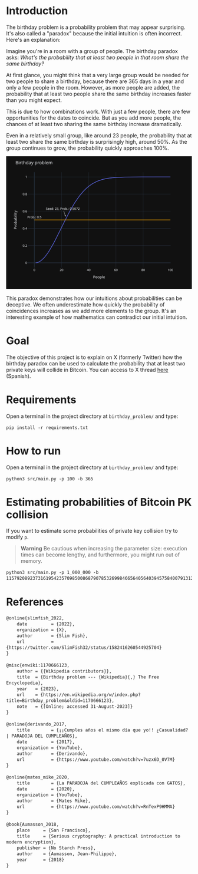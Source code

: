 # Introduction
The birthday problem is a probability problem that may appear surprising. It's also called a "paradox" because the initial intuition is often incorrect. Here's an explanation:

Imagine you're in a room with a group of people. The birthday paradox asks: *What's the probability that at least two people in that room share the same birthday?*

At first glance, you might think that a very large group would be needed for two people to share a birthday, because there are 365 days in a year and only a few people in the room. However, as more people are added, the probability that at least two people share the same birthday increases faster than you might expect.

This is due to how combinations work. With just a few people, there are few opportunities for the dates to coincide. But as you add more people, the chances of at least two sharing the same birthday increase dramatically.

Even in a relatively small group, like around 23 people, the probability that at least two share the same birthday is surprisingly high, around 50%. As the group continues to grow, the probability quickly approaches 100%.

![Birthday problem example](result/birthday_problem_default.svg)

This paradox demonstrates how our intuitions about probabilities can be deceptive. We often underestimate how quickly the probability of coincidences increases as we add more elements to the group. It's an interesting example of how mathematics can contradict our initial intuition.

# Goal
The objective of this project is to explain on X (formerly Twitter) how the birthday paradox can be used to calculate the probability that at least two private keys will collide in Bitcoin. You can access to X thread [here](https://twitter.com/VentuLM/status/1697587996344942972) (Spanish).

# Requirements
Open a terminal in the project directory at `birthday_problem/` and type:

    pip install -r requirements.txt

# How to run
Open a terminal in the project directory at `birthday_problem/` and type:

    python3 src/main.py -p 100 -b 365


# Estimating probabilities of Bitcoin PK collision
If you want to estimate some probabilities of private key collision try to modify `p`.

> **Warning**
> Be cautious when increasing the parameter size: execution times can become lengthy, and furthermore, you might run out of memory.

    python3 src/main.py -p 1_000_000 -b 115792089237316195423570985008687907853269984665640564039457584007913129639935

# References

    @online{slimfish_2022,
        date         = {2022},
        organization = {X},
        author       = {Slim Fish},
        url          = {https://twitter.com/SlimFish32/status/1582416260544925704}
    }

    @misc{enwiki:1170666123,
        author = {{Wikipedia contributors}},
        title  = {Birthday problem --- {Wikipedia}{,} The Free Encyclopedia},
        year   = {2023},
        url    = {https://en.wikipedia.org/w/index.php?title=Birthday_problem&oldid=1170666123},
        note   = {[Online; accessed 31-August-2023]}
    }

    @online{derivando_2017,
        title        = {¡¡Cumples años el mismo día que yo!! ¿Casualidad? | PARADOJA DEL CUMPLEAÑOS},
        date         = {2017},
        organization = {YouTube},
        author       = {Derivando},
        url          = {https://www.youtube.com/watch?v=7uzx6D_0V7M}
    }

    @online{mates_mike_2020,
        title        = {La PARADOJA del CUMPLEAÑOS explicada con GATOS},
        date         = {2020},
        organization = {YouTube},
        author       = {Mates Mike},
        url          = {https://www.youtube.com/watch?v=RnTexP9HMMA}
    }

    @book{Aumasson_2018,
        place     = {San Francisco},
        title     = {Serious cryptography: A practical introduction to modern encryption},
        publisher = {No Starch Press},
        author    = {Aumasson, Jean-Philippe},
        year      = {2018}
    } 

